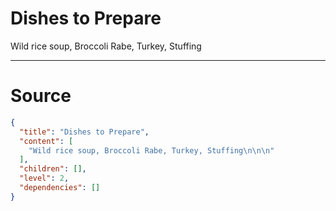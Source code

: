 # Dishes to Prepare

Wild rice soup, Broccoli Rabe, Turkey, Stuffing




---
# Source

```json
{
  "title": "Dishes to Prepare",
  "content": [
    "Wild rice soup, Broccoli Rabe, Turkey, Stuffing\n\n\n"
  ],
  "children": [],
  "level": 2,
  "dependencies": []
}
```